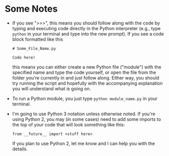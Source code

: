 Some Notes
=========================

*   If you see ">>>", this means you should follow along with the code by
    typing and executing code directly in the Python interpreter (e.g., type
    ``python`` in your terminal and type into the new prompt). If you see a
    code block formatted like this

        # Some_File_Name.py
    
        Code here!

    this means you can either create a new Python file ("module") with the
    specified name and type the code yourself, or open the file from the
    folder you're currently in and just follow along. Either way, you should
    try running the script and hopefully with the accompanying explanation
    you will understand what is going on. 

*   To run a Python module, you just type ``python module_name.py`` in your terminal.

*   I'm going to use Python 3 notation unless otherwise noted. If you're 
    using Python 2, you may (in some cases) need to add some imports to 
    the top of your code that will look something like this:
    
        from __future__ import <stuff here>
    
    If you plan to use Python 2, let me know and I can help you with the 
    details.
